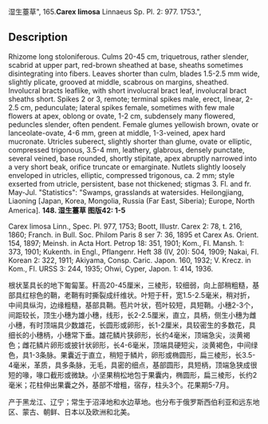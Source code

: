湿生薹草",
165.**Carex limosa** Linnaeus Sp. Pl. 2: 977. 1753.",

## Description
Rhizome long stoloniferous. Culms 20-45 cm, triquetrous, rather slender, scabrid at upper part, red-brown sheathed at base, sheaths sometimes disintegrating into fibers. Leaves shorter than culm, blades 1.5-2.5 mm wide, slightly plicate, grooved at middle, scabrous on margins, sheathed. Involucral bracts leaflike, with short involucral bract leaf, involucral bract sheaths short. Spikes 2 or 3, remote; terminal spikes male, erect, linear, 2-2.5 cm, pedunculate; lateral spikes female, sometimes with few male flowers at apex, oblong or ovate, 1-2 cm, subdensely many flowered, peduncles slender, often pendent. Female glumes yellowish brown, ovate or lanceolate-ovate, 4-6 mm, green at middle, 1-3-veined, apex hard mucronate. Utricles suberect, slightly shorter than glume, ovate or elliptic, compressed trigonous, 3.5-4 mm, leathery, glabrous, densely punctate, several veined, base rounded, shortly stipitate, apex abruptly narrowed into a very short beak, orifice truncate or emarginate. Nutlets slightly loosely enveloped in utricles, elliptic, compressed trigonous, ca. 2 mm; style exserted from utricle, persistent, base not thickened; stigmas 3. Fl. and fr. May-Jul.
  "Statistics": "Swamps, grasslands at watersides. Heilongjiang, Liaoning [Japan, Korea, Mongolia, Russia (Far East, Siberia); Europe, North America].
**148. 湿生薹草 图版42: 1-5**

Carex limosa Linn., Spec. Pl. 977, 1753; Boott, Illustr. Carex 2: 78, t. 216, 1860; Franch. in Bull. Soc. Philom Paris 8 ser 7: 36, 1895 et Carex As. Orient. 154, 1897; Meinsh. in Acta Hort. Petrop 18: 351, 1901; Kom., Fl. Mansh. 1: 373, 1901; Kukenth. in Engl., Pflangenr. Heft 38 (IV, 20): 504, 1909; Nakai, Fl. Korean 2: 322, 1911; Akiyama, Consp. Caric. Japon. 160, 1932; V. Krecz. in Kom., Fl. URSS 3: 244, 1935; Ohwi, Cyper, Japon. 1: 414, 1936.

根状茎具长的地下匍匐茎。秆高20-45厘米，三棱形，较细弱，向上部稍粗糙，基部具红棕色的鞘，老鞘有时撕裂成纤维状。叶短于秆，宽1.5-2.5毫米，稍对折，中间具纵沟，边缘粗糙，基部具鞘。苞片叶状，苞叶较短，具短鞘。小穗2-3个，间距较长，顶生小穗为雄小穗，线形，长2-2.5厘米，直立，具柄，侧生小穗为雌小穗，有时顶端具少数雄花，长圆形或卵形，长1-2厘米，具较密生的多数花，具细长的小穗柄，小穗常下垂。雄花鳞片狭卵形，长约4毫米，顶端急尖，淡黄褐色；雌花鳞片卵形或披针状卵形，长4-6毫米，顶端具硬短尖，淡黄褐色，中间绿色，具1-3条脉。果囊近于直立，稍短于鳞片，卵形或椭圆形，扁三棱形，长3.5-4毫米，革质，具多条脉，无毛，具密的细点，基部圆形，具短柄，顶端急狭成很短的喙，喙口截形或微缺。小坚果稍松地包于果囊内，椭圆形，扁三棱形，长约2毫米；花柱伸出果囊之外，基部不增粗，宿存，柱头3个。花果期5-7月。

产于黑龙江、辽宁；常生于沼泽地和水边草地。也分布于俄罗斯西伯利亚和远东地区、蒙古、朝鲜、日本以及欧洲和北美。
